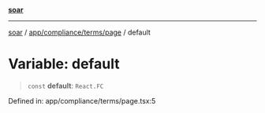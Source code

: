 [**soar**](../../../../../README.md)

***

[soar](../../../../../modules.md) / [app/compliance/terms/page](../README.md) / default

# Variable: default

> `const` **default**: `React.FC`

Defined in: app/compliance/terms/page.tsx:5
